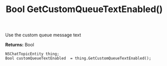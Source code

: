 ﻿---
uid: crmscript_ref_NSChatTopicEntity_GetCustomQueueTextEnabled
title: Bool GetCustomQueueTextEnabled()
intellisense: NSChatTopicEntity.GetCustomQueueTextEnabled
keywords: NSChatTopicEntity, GetCustomQueueTextEnabled
so.topic: reference
---

Use the custom queue message text

**Returns:** Bool


```crmscript
NSChatTopicEntity thing;
Bool customQueueTextEnabled  = thing.GetCustomQueueTextEnabled();
```


